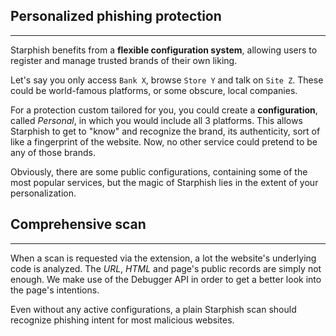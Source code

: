## Personalized phishing protection

---

Starphish benefits from a **flexible configuration system**, allowing users to register and manage trusted brands of their own liking.

Let's say you only access `Bank X`, browse `Store Y` and talk on `Site Z`. These could be world-famous platforms, or some obscure, local
companies.

For a protection custom tailored for you, you could create a **configuration**, called _Personal_, in which you would
include all 3 platforms. This allows Starphish to get to "know" and recognize the brand, its authenticity, sort of like a fingerprint
of the website. Now, no other service could pretend to be any of those brands.

Obviously, there are some public configurations, containing some of the most popular services, but the magic of Starphish
lies in the extent of your personalization.

## Comprehensive scan

---

When a scan is requested via the extension, a lot the website's underlying code is analyzed. The _URL_, _HTML_ and
page's public records are simply not enough. We make use of the Debugger API in order to get a better look into the
page's intentions.

Even without any active configurations, a plain Starphish scan should recognize phishing intent for most malicious
websites.

